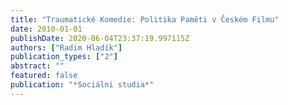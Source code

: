 ```yaml
---
title: "Traumatické Komedie: Politika Pamêti v Českém Filmu"
date: 2010-01-01
publishDate: 2020-06-04T23:37:19.997115Z
authors: ["Radim Hladík"]
publication_types: ["2"]
abstract: ""
featured: false
publication: "*Sociálni studia*"
---
```


